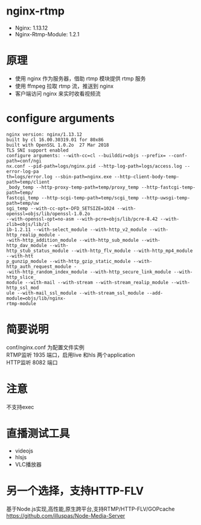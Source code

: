 nginx-rtmp
================

* Nginx: 1.13.12  
* Nginx-Rtmp-Module: 1.2.1  

# 原理

- 使用 nginx 作为服务器，借助 rtmp 模块提供 rtmp 服务
- 使用 ffmpeg 拉取 rtmp 流，推送到 nginx
- 客户端访问 nginx 来实时收看视频流

# configure arguments
```
nginx version: nginx/1.13.12
built by cl 16.00.30319.01 for 80x86
built with OpenSSL 1.0.2o  27 Mar 2018
TLS SNI support enabled
configure arguments: --with-cc=cl --builddir=objs --prefix= --conf-path=conf/ngi
nx.conf --pid-path=logs/nginx.pid --http-log-path=logs/access.log --error-log-pa
th=logs/error.log --sbin-path=nginx.exe --http-client-body-temp-path=temp/client
_body_temp --http-proxy-temp-path=temp/proxy_temp --http-fastcgi-temp-path=temp/
fastcgi_temp --http-scgi-temp-path=temp/scgi_temp --http-uwsgi-temp-path=temp/uw
sgi_temp --with-cc-opt=-DFD_SETSIZE=1024 --with-openssl=objs/lib/openssl-1.0.2o
--with-openssl-opt=no-asm --with-pcre=objs/lib/pcre-8.42 --with-zlib=objs/lib/zl
ib-1.2.11 --with-select_module --with-http_v2_module --with-http_realip_module -
-with-http_addition_module --with-http_sub_module --with-http_dav_module --with-
http_stub_status_module --with-http_flv_module --with-http_mp4_module --with-htt
p_gunzip_module --with-http_gzip_static_module --with-http_auth_request_module -
-with-http_random_index_module --with-http_secure_link_module --with-http_slice_
module --with-mail --with-stream --with-stream_realip_module --with-http_ssl_mod
ule --with-mail_ssl_module --with-stream_ssl_module --add-module=objs/lib/nginx-
rtmp-module
```



# 简要说明

conf/nginx.conf 为配置文件实例  
RTMP监听 1935 端口，启用live 和hls 两个application  
HTTP监听 8082 端口

# 注意
不支持exec

# 直播测试工具 
- videojs 
- hlsjs
- VLC播放器

# 另一个选择，支持HTTP-FLV
基于Node.js实现,高性能,原生跨平台,支持RTMP/HTTP-FLV/GOPcache
https://github.com/illuspas/Node-Media-Server 
